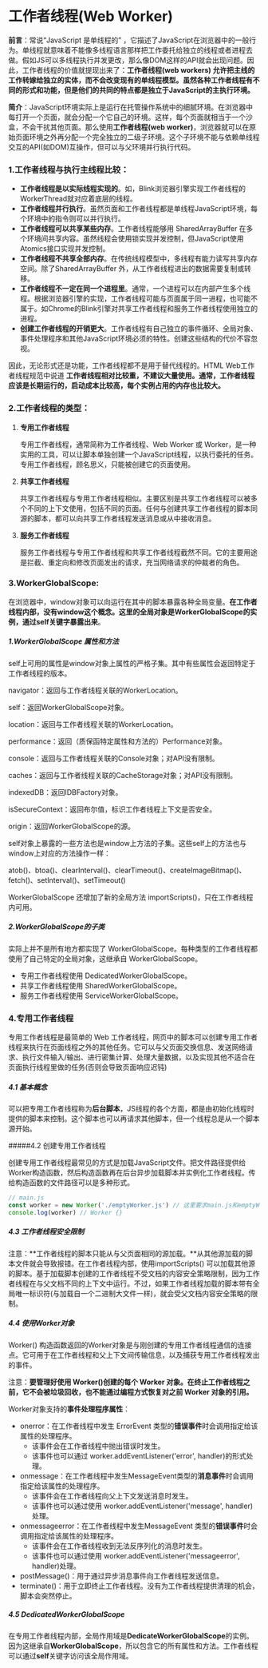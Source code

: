 # 工作者线程(Web Worker)

**前言**：常说“JavaScript 是单线程的” ，它描述了JavaScript在浏览器中的一般行为。单线程就意味着不能像多线程语言那样把工作委托给独立的线程或者进程去做。假如JS可以多线程执行并发更改，那么像DOM这样的API就会出现问题。因此，工作者线程的价值就提现出来了：**工作者线程(web workers) 允许把主线的工作转嫁给独立的实体，而不会改变现有的单线程模型。虽然各种工作者线程有不同的形式和功能，但是他们的共同的特点都是独立于JavaScript的主执行环境。**

**简介**：JavaScript环境实际上是运行在托管操作系统中的细腻环境。在浏览器中每打开一个页面，就会分配一个它自己的环境。这样，每个页面就相当于一个沙盒，不会干扰其他页面。那么使用**工作者线程(web worker)**，浏览器就可以在原始页面环境之外再分配一个完全独立的二级子环境。这个子环境不能与依赖单线程交互的API(如DOM)互操作，但可以与父环境并行执行代码。

### 1.工作者线程与执行主线程比较：

- **工作者线程是以实际线程实现的**。如，Blink浏览器引擎实现工作者线程的WorkerThread就对应着底层的线程。
- **工作者线程并行执行**。虽然页面和工作者线程都是单线程JavaScript环境，每个环境中的指令则可以并行执行。
- **工作者线程可以共享某些内存**。工作者线程能够用 SharedArrayBuffer 在多个环境间共享内容。虽然线程会使用锁实现并发控制，但JavaScript使用Atomics接口实现并发控制。
- **工作者线程不共享全部内存**。在传统线程模型中，多线程有能力读写共享内存空间。除了SharedArrayBuffer 外，从工作者线程进出的数据需要复制或转移。
- **工作者线程不一定在同一个进程里**。通常，一个进程可以在内部产生多个线程。根据浏览器引擎的实现，工作者线程可能与页面属于同一进程，也可能不属于。如Chrome的Blink引擎对共享工作者线程和服务工作者线程使用独立的进程。
- **创建工作者线程的开销更大**。工作者线程有自己独立的事件循环、全局对象、事件处理程序和其他JavaScript环境必须的特性。创建这些结构的代价不容忽视。

因此，无论形式还是功能，工作者线程都不是用于替代线程的。HTML Web工作者线程规范中说道 **工作者线程相对比较重，不建议大量使用。通常，工作者线程应该是长期运行的，启动成本比较高，每个实例占用的内存也比较大。**

### 2.工作者线程的类型：

1. **专用工作者线程**

   专用工作者线程，通常简称为工作者线程、Web Worker 或 Worker，是一种实用的工具，可以让脚本单独创建一个JavaScript线程，以执行委托的任务。专用工作者线程，顾名思义，只能被创建它的页面使用。

2. **共享工作者线程**

   共享工作者线程与专用工作者线程相似。主要区别是共享工作者线程可以被多个不同的上下文使用，包括不同的页面。任何与创建共享工作者线程的脚本同源的脚本，都可以向共享工作者线程发送消息或从中接收消息。

3. **服务工作者线程**

   服务工作者线程与专用工作者线程和共享工作者线程截然不同。它的主要用途是拦截、重定向和修改页面发出的请求，充当网络请求的仲裁者的角色。



### 3.WorkerGlobalScope:

在浏览器中，window对象可以向运行在其中的脚本暴露各种全局变量。**在工作者线程内部，没有window这个概念。这里的全局对象是WorkerGlobalScope的实例，通过self关键字暴露出来**。

##### 1.WorkerGlobalScope 属性和方法

self上可用的属性是window对象上属性的严格子集。其中有些属性会返回特定于工作者线程的版本。

navigator：返回与工作者线程关联的WorkerLocation。

self：返回WorkerGlobalScope对象。

location：返回与工作者线程关联的WorkerLocation。

performance：返回（质保函特定属性和方法的）Performance对象。

console：返回与工作者线程关联的Console对象；对API没有限制。

caches：返回与工作者线程关联的CacheStorage对象；对API没有限制。

indexedDB：返回IDBFactory对象。

isSecureContext：返回布尔值，标识工作者线程上下文是否安全。

origin：返回WorkerGlobalScope的源。

self对象上暴露的一些方法也是window上方法的子集。这些self上的方法也与window上对应的方法操作一样：

atob()、btoa()、clearInterval()、clearTimeout()、createImageBitmap()、fetch()、setInterval()、setTimeout()

WorkerGlobalScope 还增加了新的全局方法 importScripts()，只在工作者线程内可用。



##### 2.WorkerGlobalScope的子类

实际上并不是所有地方都实现了 WorkerGlobalScope。每种类型的工作者线程都使用了自己特定的全局对象，这继承自 WorkerGlobalScope。

- 专用工作者线程使用 DedicatedWorkerGlobalScope。
- 共享工作者线程使用 SharedWorkerGlobalScope。
- 服务工作者线程使用 ServiceWorkerGlobalScope。



### 4.专用工作者线程

专用工作者线程是最简单的 Web 工作者线程，网页中的脚本可以创建专用工作者线程来执行在页面线程之外的其他任务。它可以与父页面交换信息、发送网络请求、执行文件输入/输出、进行密集计算、处理大量数据，以及实现其他不适合在页面执行线程里做的任务(否则会导致页面响应迟钝)

##### 4.1 基本概念

可以把专用工作者线程称为**后台脚本**，JS线程的各个方面，都是由初始化线程时提供的脚本来控制。这个脚本也可以再请求其他脚本，但一个线程总是从一个脚本源开始。

#####4.2 创建专用工作者线程

创建专用工作者线程最常见的方式是加载JavaScript文件。把文件路径提供给Worker构造函数，然后构造函数再在后台异步加载脚本并实例化工作者线程。传给构造函数的文件路径可以是多种形式。

```javascript
// main.js
const worker = new Worker('./emptyWorker.js') // 这里要求main.js和emptyWorker.js在同一个路径下
console.log(worker) // Worker {}
```

##### 4.3 工作者线程安全限制

注意：**工作者线程的脚本只能从与父页面相同的源加载。**从其他源加载的脚本文件就会导致报错。在工作者线程内部，使用importScripts() 可以加载其他源的脚本。基于加载脚本创建的工作者线程不受文档的内容安全策略限制，因为工作者线程在与父文档不同的上下文中运行。不过，如果工作者线程加载的脚本带有全局唯一标识符(与加载自一个二进制大文件一样)，就会受父文档内容安全策略的限制。

##### 4.4 使用Worker对象

Worker() 构造函数返回的Worker对象是与刚创建的专用工作者线程通信的连接点。它可用于在工作者线程和父上下文间传输信息，以及捕获专用工作者线程发出的事件。

注意：**要管理好使用 Worker()创建的每个 Worker 对象。在终止工作者线程之前，它不会被垃圾回收，也不能通过编程方式恢复对之前 Worker 对象的引用。**

Worker对象支持的**事件处理程序属性**：

- onerror：在工作者线程中发生 ErrorEvent 类型的**错误事件**时会调用指定给该属性的处理程序。
  - 该事件会在工作者线程中抛出错误时发生。
  - 该事件也可以通过 worker.addEventListener('error', handler)的形式处理。
- onmessage：在工作者线程中发生MessageEvent类型的**消息事件**时会调用指定给该属性的处理程序。
  - 该事件会在工作者线程向父上下文发送消息时发生。
  - 该事件也可以通过使用 worker.addEventListener('message', handler)处理。
- onmessageerror：在工作者线程中发生MessageEvent 类型的**错误事件**时会调用指定给该属性的处理程序。
  - 该事件会在工作者线程收到无法反序列化的消息时发生。
  - 该事件也可以通过使用 worker.addEventListener('messageerror', handler)处理。
- postMessage()：用于通过异步消息事件向工作者线程发送信息。
- terminate()：用于立即终止工作者线程。没有为工作者线程提供清理的机会，脚本会突然停止。

##### 4.5 DedicatedWorkerGlobalScope

在专用工作者线程内部，全局作用域是**DedicateWorkerGlobalScope**的实例。因为这继承自**WorkerGlobalScope**，所以包含它的所有属性和方法。工作者线程可以通过**self**关键字访问该全局作用域。









